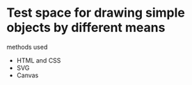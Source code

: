 # Test space for drawing simple objects by different means

methods used
* HTML and CSS
* SVG
* Canvas